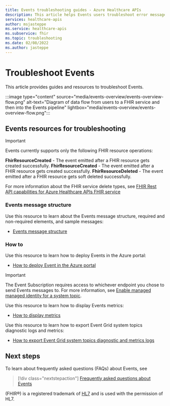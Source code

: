 ```yaml
---
title: Events troubleshooting guides - Azure Healthcare APIs
description: This article helps Events users troubleshoot error messages, conditions, and provides fixes.
services: healthcare-apis
author: msjasteppe
ms.service: healthcare-apis
ms.subservice: fhir
ms.topic: troubleshooting
ms.date: 02/08/2022
ms.author: jasteppe
---
```

# Troubleshoot Events

This article provides guides and resources to troubleshoot Events.

:::image type="content" source="media/events-overview/events-overview-flow.png" alt-text="Diagram of data flow from users to a FHIR service and then into the Events pipeline" lightbox="media/events-overview/events-overview-flow.png":::

## Events resources for troubleshooting

> [!IMPORTANT]
> Events currently supports only the following FHIR resource operations:
>
> **FhirResourceCreated** - The event emitted after a FHIR resource gets created successfully.
> **FhirResourceCreated** - The event emitted after a FHIR resource gets created successfully.
> **FhirResourceDeleted** - The event emitted after a FHIR resource gets soft deleted successfully.
> 
> For more information about the FHIR service delete types, see [FHIR Rest API capabilities for Azure Healthcare APIs FHIR service](../../healthcare-apis/fhir/fhir-rest-api-capabilities.md)

### Events message structure

Use this resource to learn about the Events message structure, required and non-required elements, and sample messages: 
* [Events message structure](./events-message-structure.md)

### How to

Use this resource to learn how to deploy Events in the Azure portal: 
* [How to deploy Event in the Azure portal](./events-deploy-in-portal.md)

>[!Important]
>The Event Subscription requires access to whichever endpoint you chose to send Events messages to. For more information, see [Enable managed managed identity for a system topic](../../event-grid/enable-identity-system-topics.md).

Use this resource to learn how to display Events metrics: 
* [How to display metrics](./events-display-metrics.md)

Use this resource to learn how to export Event Grid system topics diagnostic logs and metrics: 
* [How to export Event Grid system topics diagnostic and metrics logs](./events-export-logs-and-metrics.md)

## Next steps
To learn about frequently asked questions (FAQs) about Events, see

>[!div class="nextstepaction"]
>[Frequently asked questions about Events](./events-faqs.md)

(FHIR&#174;) is a registered trademark of [HL7](https://hl7.org/fhir/) and is used with the permission of HL7.
